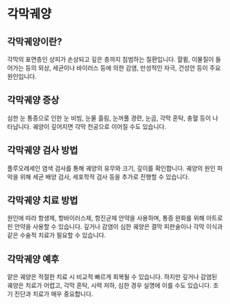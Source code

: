 # 각막궤양

## 각막궤양이란?

각막의 표면층인 상피가 손상되고 깊은 층까지 침범하는 질환입니다. 햘큄, 이물질이 들어가는 등의 외상, 세균이나 바이러스 등에 의한 감염, 만성적인 자극, 건성안 등이 주요 원인입니다.

## 각막궤양 증상

심한 눈 통증으로 인한 눈 비빔, 눈물 흘림, 눈꺼풀 경련, 눈곱, 각막 혼탁, 충혈 등이 나타납니다. 궤양이 깊어지면 각막 천공으로 이어질 수도 있습니다.

## 각막궤양 검사 방법

플루오레세인 염색 검사를 통해 궤양의 유무와 크기, 깊이를 확인합니다. 궤양의 원인 파악을 위해 세균 배양 검사, 세포학적 검사 등을 추가로 진행할 수 있습니다.

## 각막궤양 치료 방법

원인에 따라 항생제, 항바이러스제, 항진균제 안약을 사용하며, 통증 완화를 위해 아트로핀 안약을 사용할 수 있습니다. 깊거나 감염이 심한 궤양은 결막 피판술이나 각막 이식과 같은 수술적 치료가 필요할 수 있습니다.

## 각막궤양 예후

얕은 궤양은 적절한 치료 시 비교적 빠르게 회복될 수 있습니다. 하지만 깊거나 감염된 궤양은 치료가 어렵고, 각막 혼탁, 시력 저하, 심한 경우 실명에 이를 수도 있습니다. 조기 진단과 치료가 매우 중요합니다.
